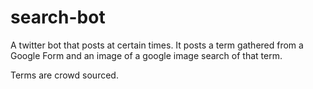 # search-bot
A twitter bot that posts at certain times. It posts a term gathered from a Google Form and an image of a google image search of that term.

Terms are crowd sourced.
